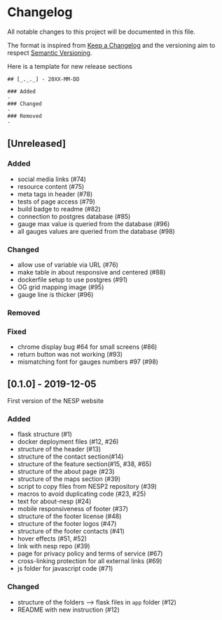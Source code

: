 # Changelog
All notable changes to this project will be documented in this file.

The format is inspired from [Keep a Changelog](http://keepachangelog.com/en/1.0.0/)
and the versioning aim to respect [Semantic Versioning](http://semver.org/spec/v2.0.0.html).

Here is a template for new release sections

```
## [_._._] - 20XX-MM-DD

### Added
-
### Changed
-
### Removed
-
```
## [Unreleased]

### Added
- social media links (#74)
- resource content (#75)
- meta tags in header (#78)
- tests of page access (#79)
- build badge to readme (#82)
- connection to postgres database (#85)
- gauge max value is queried from the database (#96)
- all gauges values are queried from the database (#98)

### Changed
- allow use of variable via URL (#76)
- make table in about responsive and centered (#88)
- dockerfile setup to use postgres (#91)
- OG grid mapping image (#95)
- gauge line is thicker (#96)

### Removed

### Fixed
- chrome display bug #64 for small screens (#86)
- return button was not working (#93)
- mismatching font for gauges numbers #97 (#98)

## [0.1.0] - 2019-12-05

First version of the NESP website

### Added
- flask structure (#1)
- docker deployment files (#12, #26)
- structure of the header (#13)
- structure of the contact section(#14)
- structure of the feature section(#15, #38, #65)
- structure of the about page (#23)
- structure of the maps section (#39)
- script to copy files from NESP2 repository (#39)
- macros to avoid duplicating code (#23, #25)
- text for about-nesp (#24)
- mobile responsiveness of footer (#37)
- structure of the footer license (#48)
- structure of the footer logos (#47)
- structure of the footer contacts (#41)
- hover effects (#51, #52) 
- link with nesp repo (#39)
- page for privacy policy and terms of service (#67)
- cross-linking protection for all external links (#69)
- js folder for javascript code (#71)

### Changed
- structure of the folders --> flask files in `app` folder (#12)
- README with new instruction (#12)

